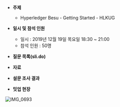 - **주제**
  
  - Hyperledger Besu - Getting Started - HLKUG
- **일시 및 참석 인원**
  - 일시 : 2019년 12월 19일 목요일 18:30 ~ 21:00
  - 참석 인원 : 50명
- **질문 목록(sli.do)**
- **자료**
- **설문 조사 결과**
- **밋업 현장**

![IMG_0693](https://raw.githubusercontent.com/hlkug/meetup/master/201912/images/meetup.jpg)

